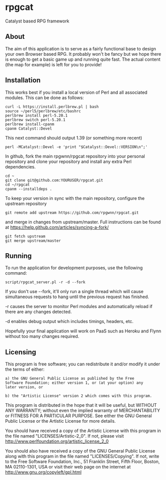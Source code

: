 # rpgcat
Catalyst based RPG framework

## About

The aim of this application is to serve as a fairly functional base to
design your own Browser based RPG. It probably won't be fancy but we
hope there is enough to get a basic game up and running quite fast. The
actual content (the map for example) is left for you to provide!

## Installation

This works best if you install a local version of Perl and all
associated modules. This can be done as follows:

    curl -L https://install.perlbrew.pl | bash
    source ~/perl5/perlbrew/etc/bashrc
    perlbrew install perl-5.20.1
    perlbrew switch perl-5.20.1
    perlbrew install-cpanm
    cpanm Catalyst::Devel

This next command should output 1.39 (or something more recent)

    perl -MCatalyst::Devel -e 'print "$Catalyst::Devel::VERSION\n";'

In github, fork the main rpgwnn/rpgcat repository into your personal
repository and clone your repository and install any extra Perl dependencies.

    cd ~
    git clone git@github.com:YOURUSER/rpgcat.git
    cd ~/rpgcat
    cpanm --installdeps .

To keep your version in sync with the main repository, configure the
upstream repository

    git remote add upstream https://github.com/rpgwnn/rpgcat.git

and merge in changes from upstream/master. Full instructions can be
found at https://help.github.com/articles/syncing-a-fork/

    git fetch upstream
    git merge upstream/master

## Running

To run the application for development purposes, use the following command:

    script/rpgcat_server.pl -r -d --fork

If you don't use --fork, it'll only run a single thread which will cause
simultaneous requests to hang until the previous request has finished.

-r causes the server to monitor Perl modules and automatically reload if
there are any changes detected.

-d enables debug output which includes timings, headers, etc.

Hopefully your final application will work on PaaS such as Heroku and Flynn
without too many changes required.

## Licensing

This program is free software; you can redistribute it and/or modify
it under the terms of either:

    a) the GNU General Public License as published by the Free
    Software Foundation; either version 1, or (at your option) any
    later version, or

    b) the "Artistic License" version 2 which comes with this program.

This program is distributed in the hope that it will be useful,
but WITHOUT ANY WARRANTY; without even the implied warranty of
MERCHANTABILITY or FITNESS FOR A PARTICULAR PURPOSE.  See either
the GNU General Public License or the Artistic License for more details.

You should have received a copy of the Artistic License with this
program in the file named "LICENSES/Artistic-2_0". If not, please visit
http://www.perlfoundation.org/artistic_license_2_0

You should also have received a copy of the GNU General Public License
along with this program in the file named "LICENSES/Copying". If not,
write to the Free Software Foundation, Inc., 51 Franklin Street, Fifth Floor,
Boston, MA 02110-1301, USA or visit their web page on the internet at
http://www.gnu.org/copyleft/gpl.html

